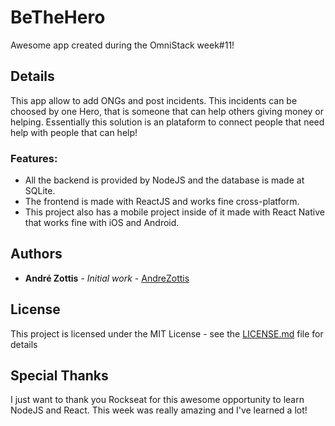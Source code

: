 # BeTheHero
Awesome app created during the OmniStack week#11! 

## Details
This app allow to add ONGs and post incidents. 
This incidents can be choosed by one Hero, that is someone that can help others giving money or helping. 
Essentially this solution is an plataform to connect people that need help with people that can help!

 ### Features:
 - All the backend is provided by NodeJS and the database is made at SQLite.
 - The frontend is made with ReactJS and works fine cross-platform.
 - This project also has a mobile project inside of it made with React Native that works fine with iOS and Android.
 
## Authors

* **André Zottis** - *Initial work* - [AndreZottis](https://github.com/andrezottis)

## License

This project is licensed under the MIT License - see the [LICENSE.md](LICENSE) file for details

## Special Thanks
I just want to thank you Rockseat for this awesome opportunity to learn NodeJS and React. This week was really amazing and I've learned a lot!
